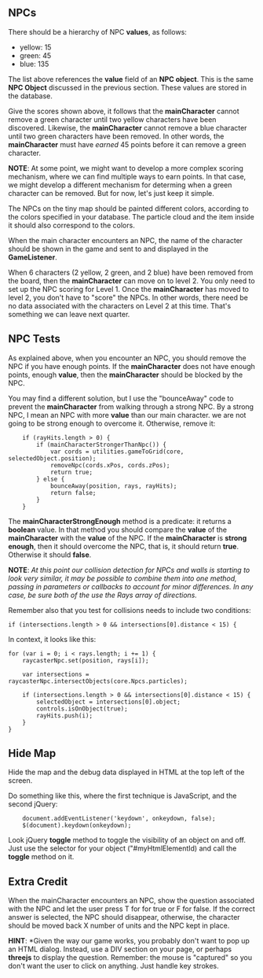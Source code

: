 ## NPCs

There should be a hierarchy of NPC **values**, as follows:

- yellow: 15
- green: 45
- blue: 135

The list above references the **value** field of an **NPC object**. This is the same **NPC Object** discussed in the previous section. These values are stored in the database.

Give the scores shown above, it follows that the **mainCharacter** cannot remove a green character until two yellow characters have been discovered. Likewise, the **mainCharacter** cannot remove a blue character until two green characters have been removed. In other words, the **mainCharacter** must have *earned* 45 points before it can remove a green character.

**NOTE**: At some point, we might want to develop a more complex scoring mechanism, where we can find multiple ways to earn points. In that case, we might develop a different mechanism for determing when a green character can be removed. But for now, let's just keep it simple.

The NPCs on the tiny map should be painted different colors, according to the colors specified in your database. The particle cloud and the item inside it should also correspond to the colors.

When the main character encounters an NPC,  the name of the character should be shown in the game and sent to and displayed in the **GameListener**.  

When 6 characters (2 yellow, 2 green, and 2 blue) have been removed from the board, then the **mainCharacter** can move on to level 2. You only need to set up the NPC scoring for Level 1. Once the **mainCharacter** has moved to level 2, you don't have to "score" the NPCs. In other words, there need be no data associated with the characters on Level 2 at this time. That's something we can leave next quarter.

## NPC Tests

As explained above, when you encounter an NPC, you should remove the NPC if you have enough points. If the **mainCharacter** does not have enough points, enough **value**, then the **mainCharacter** should be blocked by the NPC.

You may find a different solution, but I use the "bounceAway" code to prevent the **mainCharacter** from walking through a strong NPC. By a strong NPC, I mean an NPC with more **value** than our main character.   we are not going to be strong enough to overcome it. Otherwise, remove it:

```
    if (rayHits.length > 0) {
        if (mainCharacterStrongerThanNpc()) {
            var cords = utilities.gameToGrid(core, selectedObject.position);
            removeNpc(cords.xPos, cords.zPos);
            return true;
        } else {
            bounceAway(position, rays, rayHits);
            return false;
        }
    }
```

The **mainCharacterStrongEnough** method is a predicate: it returns a **boolean** value. In that method you should compare the **value** of the **mainCharacter** with the **value** of the NPC. If the **mainCharacter** is **strong enough**, then it should overcome the NPC, that is, it should return **true**. Otherwise it should  **false**.

**NOTE**: *At this point our collision detection for NPCs and walls is starting to look very similar, it may be possible to combine them into one method, passing in parameters or callbacks to account for minor differences. In any case, be sure both of the use the Rays array of directions.*

Remember also that you test for collisions needs to include two conditions:

```
if (intersections.length > 0 && intersections[0].distance < 15) {
```
In context, it looks like this:

```
for (var i = 0; i < rays.length; i += 1) {
	raycasterNpc.set(position, rays[i]);

	var intersections = raycasterNpc.intersectObjects(core.Npcs.particles);

	if (intersections.length > 0 && intersections[0].distance < 15) {
		selectedObject = intersections[0].object;
		controls.isOnObject(true);               
		rayHits.push(i);              
	}
}
```

## Hide Map

Hide the map and the debug data displayed in HTML at the top left of the screen.

Do something like this, where the first technique is JavaScript, and the second jQuery:

```
	document.addEventListener('keydown', onkeydown, false);
	$(document).keydown(onkeydown);
```

Look jQuery **toggle** method to toggle the visibility of an object on and off. Just use the selector for your object ("#myHtmlElementId) and call the **toggle** method on it.

## Extra Credit

When the mainCharacter encounters an NPC, show the question associated with the NPC and let the user press T for for true or F for false. If the correct answer is selected, the NPC should disappear, otherwise, the character should be moved back X number of units and the NPC kept in place.

**HINT**: *Given the way our game works, you probably don't want to pop up an HTML dialog. Instead, use a DIV section on your page, or perhaps **threejs** to display the question. Remember: the mouse is "captured" so you don't want the user to click on anything. Just handle key strokes.
